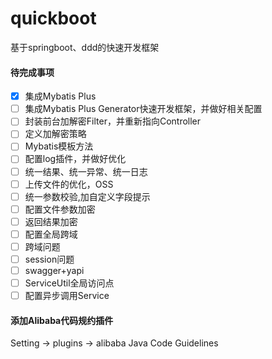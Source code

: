# quickboot
基于springboot、ddd的快速开发框架


#### 待完成事项




- [x] 集成Mybatis Plus
- [ ] 集成Mybatis Plus Generator快速开发框架，并做好相关配置
- [ ] 封装前台加解密Filter，并重新指向Controller
- [ ] 定义加解密策略
- [ ] Mybatis模板方法
- [ ] 配置log插件，并做好优化
- [ ] 统一结果、统一异常、统一日志
- [ ] 上传文件的优化，OSS
- [ ] 统一参数校验,加自定义字段提示 
- [ ] 配置文件参数加密
- [ ] 返回结果加密
- [ ] 配置全局跨域
- [ ] 跨域问题
- [ ] session问题
- [ ] swagger+yapi
- [ ] ServiceUtil全局访问点
- [ ] 配置异步调用Service
 
#### 添加Alibaba代码规约插件
Setting -> plugins -> alibaba Java Code Guidelines
